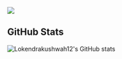![](https://komarev.com/ghpvc/?username=lokendrakushwah12-code)

## GitHub Stats
![Lokendrakushwah12's GitHub stats](https://github-readme-stats.vercel.app/api?username=Lokendrakushwah12&show_icons=true&theme=radical)

